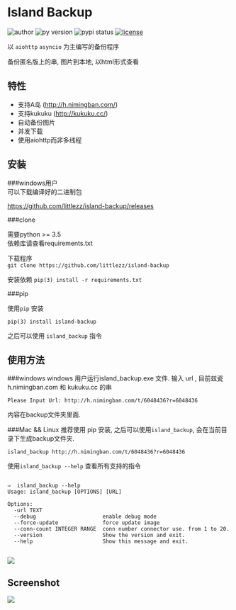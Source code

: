 Island Backup
=============
![author](https://img.shields.io/badge/Author-littlezz-blue.svg)
![py version](https://img.shields.io/pypi/pyversions/island-backup.svg)
![pypi status](https://img.shields.io/pypi/v/island-backup.svg)
[![license](https://img.shields.io/github/license/mashape/apistatus.svg?maxAge=2592000)]()

以 `aiohttp` `asyncio` 为主编写的备份程序  

备份匿名版上的串, 图片到本地, 以html形式查看  


特性
---
- 支持A岛 (http://h.nimingban.com/)
- 支持kukuku (http://kukuku.cc/)
- 自动备份图片
- 并发下载  
- 使用aiohttp而非多线程

安装
---
###windows用户  
可以下载编译好的二进制包  

https://github.com/littlezz/island-backup/releases



###clone  

需要python >= 3.5  
依赖库请查看requirements.txt  

下载程序  
`git clone https://github.com/littlezz/island-backup`  

安装依赖
`pip(3) install -r requirements.txt`


###pip   

使用`pip` 安装   

    pip(3) install island-backup
    
之后可以使用 `island_backup` 指令


使用方法
------

###windows
windows 用户运行island_backup.exe 文件.
输入 url , 目前兹瓷 h.nimingban.com 和 kukuku.cc 的串  

```shell
Please Input Url: http://h.nimingban.com/t/6048436?r=6048436
```  

内容在backup文件夹里面.  

###Mac && Linux
推荐使用 pip 安装, 之后可以使用`island_backup`, 会在当前目录下生成backup文件夹.  

`island_backup http://h.nimingban.com/t/6048436?r=6048436`  

使用`island_backup --help` 查看所有支持的指令  


```shell

⇒  island_backup --help                    
Usage: island_backup [OPTIONS] [URL]

Options:
  -url TEXT
  --debug                     enable debug mode
  --force-update              force update image
  --conn-count INTEGER RANGE  conn number connector use. from 1 to 20.
  --version                   Show the version and exit.
  --help                      Show this message and exit.
 
```

![](/screenshot/shell.png)



Screenshot
----------
![](/screenshot/html-preview.png)


